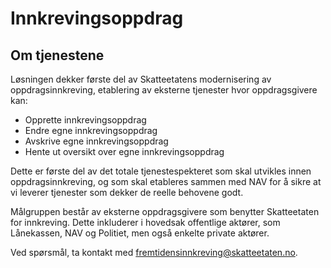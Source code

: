 # Innkrevingsoppdrag

## Om tjenestene

Løsningen dekker første del av Skatteetatens modernisering av oppdragsinnkreving, etablering av eksterne tjenester hvor
oppdragsgivere kan:

- Opprette innkrevingsoppdrag
- Endre egne innkrevingsoppdrag
- Avskrive egne innkrevingsoppdrag
- Hente ut oversikt over egne innkrevingsoppdrag

Dette er første del av det totale tjenestespekteret som skal utvikles innen oppdragsinnkreving, og som skal etableres
sammen med NAV for å sikre at vi leverer tjenester som dekker de reelle behovene godt.

Målgruppen består av eksterne oppdragsgivere som benytter Skatteetaten for innkreving. Dette inkluderer i hovedsak
offentlige aktører, som Lånekassen, NAV og Politiet, men også enkelte private aktører.

Ved spørsmål, ta kontakt med fremtidensinnkreving@skatteetaten.no.